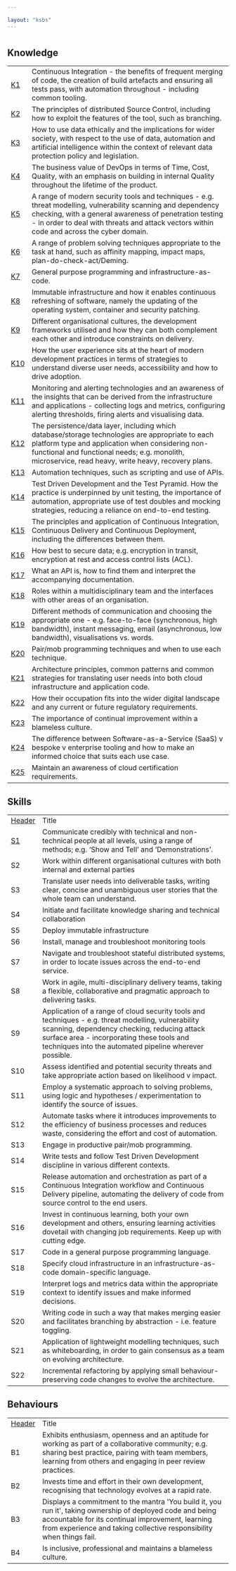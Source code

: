 ```yaml
---

layout: "ksbs"
---
```

#

## Knowledge

|  |  |
| - | - |
| [K1](../tags/k1) | Continuous Integration - the benefits of frequent merging of code, the creation of build artefacts and ensuring all tests pass, with automation throughout - including common tooling. |
| [K2](../tags/k2) | The principles of distributed Source Control, including how to exploit the features of the tool, such as branching. |
| [K3](../tags/k3) | How to use data ethically and the implications for wider society, with respect to the use of data, automation and artificial intelligence within the context of relevant data protection policy and legislation. |
| [K4](../tags/k4) | The business value of DevOps in terms of Time, Cost, Quality, with an emphasis on building in internal Quality throughout the lifetime of the product. |
| [K5](../tags/k5) | A range of modern security tools and techniques - e.g. threat modelling, vulnerability scanning and dependency checking, with a general awareness of penetration testing - in order to deal with threats and attack vectors within code and across the cyber domain. |
| [K6](../tags/k6) | A range of problem solving techniques appropriate to the task at hand, such as affinity mapping, impact maps, plan-do-check-act/Deming. |
| [K7](../tags/k7) | General purpose programming and infrastructure-as-code. |
| [K8](../tags/k8) | Immutable infrastructure and how it enables continuous refreshing of software, namely the updating of the operating system, container and security patching. |
| [K9](../tags/k9) | Different organisational cultures, the development frameworks utilised and how they can both complement each other and introduce constraints on delivery. |
| [K10](../tags/k10) | How the user experience sits at the heart of modern development practices in terms of strategies to understand diverse user needs, accessibility and how to drive adoption. |
| [K11](../tags/k11) |  Monitoring and alerting technologies and an awareness of the insights that can be derived from the infrastructure and applications - collecting logs and metrics, configuring alerting thresholds, firing alerts and visualising data. |
| [K12](../tags/k12) | The persistence/data layer, including which database/storage technologies are appropriate to each platform type and application when considering non-functional and functional needs; e.g. monolith, microservice, read heavy, write heavy, recovery plans. |
| [K13](../tags/k13) | Automation techniques, such as scripting and use of APIs. |
| [K14](../tags/k14) | Test Driven Development and the Test Pyramid. How the practice is underpinned by unit testing, the importance of automation, appropriate use of test doubles and mocking strategies, reducing a reliance on end-to-end testing. |
| [K15](../tags/k15) | The principles and application of Continuous Integration, Continuous Delivery and Continuous Deployment, including the differences between them. |
| [K16](../tags/k16) | How best to secure data; e.g. encryption in transit, encryption at rest and access control lists (ACL). |
| [K17](../tags/k17) | What an API is, how to find them and interpret the accompanying documentation. |
| [K18](../tags/k18) | Roles within a multidisciplinary team and the interfaces with other areas of an organisation. |
| [K19](../tags/k19) | Different methods of communication and choosing the appropriate one - e.g. face-to-face (synchronous, high bandwidth), instant messaging, email (asynchronous, low bandwidth), visualisations vs. words. |
| [K20](../tags/k20) | Pair/mob programming techniques and when to use each technique. |
| [K21](../tags/k21) | Architecture principles, common patterns and common strategies for translating user needs into both cloud infrastructure and application code. |
| [K22](../tags/k22) | How their occupation fits into the wider digital landscape and any current or future regulatory requirements. |
| [K23](../tags/k23) | The importance of continual improvement within a blameless culture. |
| [K24](../tags/k24) | The difference between Software-as-a-Service (SaaS) v bespoke v enterprise tooling and how to make an informed choice that suits each use case. |
| [K25](../tags/k25) | Maintain an awareness of cloud certification requirements. |

## Skills

|  |  |
| - | - |
| [Header](../tags/example/) | Title |
| [S1](../tags/s1) | Communicate credibly with technical and non-technical people at all levels, using a range of methods; e.g. ‘Show and Tell’ and ‘Demonstrations’. |
| S2 | Work within different organisational cultures with both internal and external parties |
| S3 | Translate user needs into deliverable tasks, writing clear, concise and unambiguous user stories that the whole team can understand. |
| S4 | Initiate and facilitate knowledge sharing and technical collaboration |
| S5 | Deploy immutable infrastructure |
| S6 | Install, manage and troubleshoot monitoring tools |
| S7 | Navigate and troubleshoot stateful distributed systems, in order to locate issues across the end-to-end service. |
| S8 | Work in agile, multi-disciplinary delivery teams, taking a flexible, collaborative and pragmatic approach to delivering tasks. |
| S9 | Application of a range of cloud security tools and techniques - e.g. threat modelling, vulnerability scanning, dependency checking, reducing attack surface area - incorporating these tools and techniques into the automated pipeline wherever possible. |
| S10 | Assess identified and potential security threats and take appropriate action based on likelihood v impact. |
| S11 | Employ a systematic approach to solving problems, using logic and hypotheses / experimentation to identify the source of issues. |
| S12 | Automate tasks where it introduces improvements to the efficiency of business processes and reduces waste, considering the effort and cost of automation. |
| S13 | Engage in productive pair/mob programming. |
| S14 | Write tests and follow Test Driven Development discipline in various different contexts. |
| S15 | Release automation and orchestration as part of a Continuous Integration workflow and Continuous Delivery pipeline, automating the delivery of code from source control to the end users. |
| S16 | Invest in continuous learning, both your own development and others, ensuring learning activities dovetail with changing job requirements. Keep up with cutting edge. |
| S17 | Code in a general purpose programming language. |
| S18 | Specify cloud infrastructure in an infrastructure-as-code domain-specific language. |
| S19 | Interpret logs and metrics data within the appropriate context to identify issues and make informed decisions. |
| S20 | Writing code in such a way that makes merging easier and facilitates branching by abstraction - i.e. feature toggling. |
| S21 | Application of lightweight modelling techniques, such as whiteboarding, in order to gain consensus as a team on evolving architecture. |
| S22 | Incremental refactoring by applying small behaviour-preserving code changes to evolve the architecture. |

## Behaviours

|  |  |
| - | - |
| [Header](../tags/example/) | Title |
| B1 | Exhibits enthusiasm, openness and an aptitude for working as part of a collaborative community; e.g. sharing best practice, pairing with team members, learning from others and engaging in peer review practices. |
| B2 | Invests time and effort in their own development, recognising that technology evolves at a rapid rate. |
| B3 | Displays a commitment to the mantra 'You build it, you run it', taking ownership of deployed code and being accountable for its continual improvement, learning from experience and taking collective responsibility when things fail. |
| B4 | Is inclusive, professional and maintains a blameless culture. |
